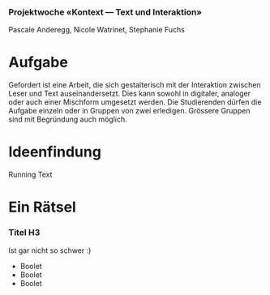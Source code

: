 ### Projektwoche «Kontext — Text und Interaktion»
Pascale Anderegg, Nicole Watrinet, Stephanie Fuchs

# Aufgabe
Gefordert ist eine Arbeit, die sich gestalterisch mit der Interaktion zwischen Leser und Text auseinandersetzt. Dies kann sowohl in digitaler, analoger oder auch einer Mischform umgesetzt werden. Die Studierenden dürfen die Aufgabe einzeln oder in Gruppen von zwei erledigen. Grössere Gruppen sind mit Begründung auch möglich.

# Ideenfindung
Running Text

# Ein Rätsel


### Titel H3
Ist gar nicht so schwer :)

* Boolet
* Boolet
* Boolet



